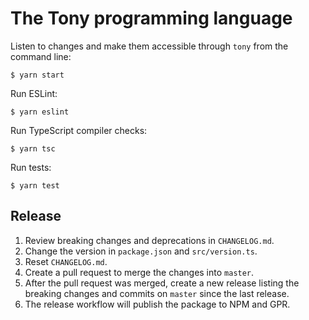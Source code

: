 # The Tony programming language

Listen to changes and make them accessible through `tony` from the command line:

    $ yarn start

Run ESLint:

    $ yarn eslint

Run TypeScript compiler checks:

    $ yarn tsc

Run tests:

    $ yarn test

## Release

1. Review breaking changes and deprecations in `CHANGELOG.md`.
1. Change the version in `package.json` and `src/version.ts`.
1. Reset `CHANGELOG.md`.
1. Create a pull request to merge the changes into `master`.
1. After the pull request was merged, create a new release listing the breaking changes and commits on `master` since the last release.
1. The release workflow will publish the package to NPM and GPR.

